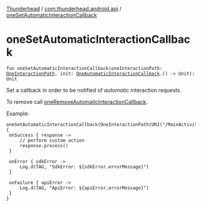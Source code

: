 [Thunderhead](../index.md) / [com.thunderhead.android.api](index.md) / [oneSetAutomaticInteractionCallback](./one-set-automatic-interaction-callback.md)

# oneSetAutomaticInteractionCallback

`fun oneSetAutomaticInteractionCallback(oneInteractionPath: `[`OneInteractionPath`](../com.thunderhead.android.api.interactions/-one-interaction-path/index.md)`, init: `[`OneAutomaticInteractionCallback`](../com.thunderhead.android.api.interactions/-one-automatic-interaction-callback/index.md)`.() -> Unit): Unit`

Set a callback in order to be notified of *automatic*
interaction requests.

To remove call [oneRemoveAutomaticInteractionCallback](one-remove-automatic-interaction-callback.md).

Example:

```
oneSetAutomaticInteractionCallback(OneInteractionPath(URI("/MainActivity"))) {
 onSuccess { response ->
     // perform custom action
     response.process()
 }

 onError { sdkError ->
     Log.d(TAG, "SdkError: ${sdkError.errorMessage}")
 }

 onFailure { apiError ->
     Log.d(TAG, "ApiError: ${apiError.errorMessage}")
 }
}
```

